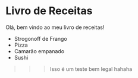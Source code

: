 # Livro de Receitas

Olá, bem vindo ao meu livro de receitas!

 - Strogonoff de Frango 
 - Pizza
 - Camarão empanado
 - Sushi
>>> Isso é um teste bem legal hahaha
